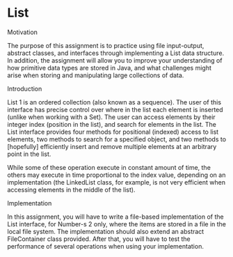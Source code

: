 # List

Motivation

The purpose of this assignment is to practice using file input-output, abstract classes, and interfaces through implementing 
a List data structure. In addition, the assignment will allow you to improve your understanding of how primitive data types 
are stored in Java, and what challenges might arise when storing and manipulating large collections of data.

Introduction

List 1 is an ordered collection (also known as a sequence). The user of this interface has precise control over where in the 
list each element is inserted (unlike when working with a Set). The user can access elements by their integer 
index (position in the list), and search for elements in the list. The List interface provides four methods for 
positional (indexed) access to list elements, two methods to search for a specified object, and two methods to [hopefully] 
efficiently insert and remove multiple elements at an arbitrary point in the list.

While some of these operation execute in constant amount of time, the others may execute in time proportional to the index 
value, depending on an implementation (the LinkedList class, for example, is not very efficient when accessing elements in 
the middle of the list).




Implementation

In this assignment, you will have to write a file-based implementation of the List interface, for Number-s 2 only, where the 
items are stored in a file in the local file system. The implementation should also extend an abstract FileContainer class 
provided. After that, you will have to test the performance of several operations when using your implementation.
